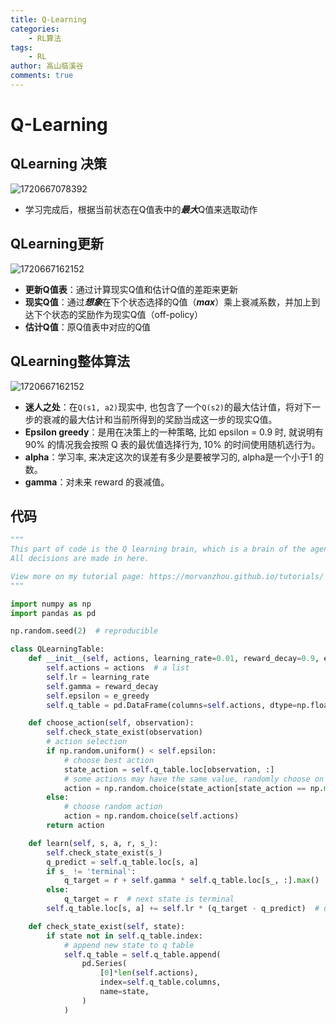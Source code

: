 ```yaml
---
title: Q-Learning
categories:
    - RL算法
tags:
    - RL
author: 高山临溪谷
comments: true
---
```

# Q-Learning

## QLearning 决策

![1720667078392](../../img/blogs/rl/Q-Learning/q2.png)

* 学习完成后，根据当前状态在Q值表中的***最大***Q值来选取动作

## QLearning更新

![1720667162152](../../img/blogs/rl/Q-Learning/q3.png)

* **更新Q值表**：通过计算现实Q值和估计Q值的差距来更新
* **现实Q值**：通过***想象***在下个状态选择的Q值（***max***）乘上衰减系数，并加上到达下个状态的奖励作为现实Q值（off-policy）
* **估计Q值**：原Q值表中对应的Q值

## QLearning整体算法

![1720667162152](../../img/blogs/rl/Q-Learning/q4.png)

* **迷人之处**：在```Q(s1, a2)```现实中, 也包含了一个```Q(s2)```的最大估计值，将对下一步的衰减的最大估计和当前所得到的奖励当成这一步的现实Q值。
* **Epsilon greedy**：是用在决策上的一种策略, 比如 epsilon = 0.9 时, 就说明有90% 的情况我会按照 Q 表的最优值选择行为, 10% 的时间使用随机选行为。
* **alpha**：学习率, 来决定这次的误差有多少是要被学习的, alpha是一个小于1 的数。
* **gamma**：对未来 reward 的衰减值。

## 代码

```python
"""
This part of code is the Q learning brain, which is a brain of the agent.
All decisions are made in here.

View more on my tutorial page: https://morvanzhou.github.io/tutorials/
"""

import numpy as np
import pandas as pd

np.random.seed(2)  # reproducible

class QLearningTable:
    def __init__(self, actions, learning_rate=0.01, reward_decay=0.9, e_greedy=0.9):
        self.actions = actions  # a list
        self.lr = learning_rate
        self.gamma = reward_decay
        self.epsilon = e_greedy
        self.q_table = pd.DataFrame(columns=self.actions, dtype=np.float64)

    def choose_action(self, observation):
        self.check_state_exist(observation)
        # action selection
        if np.random.uniform() < self.epsilon:
            # choose best action
            state_action = self.q_table.loc[observation, :]
            # some actions may have the same value, randomly choose on in these actions
            action = np.random.choice(state_action[state_action == np.max(state_action)].index)
        else:
            # choose random action
            action = np.random.choice(self.actions)
        return action

    def learn(self, s, a, r, s_):
        self.check_state_exist(s_)
        q_predict = self.q_table.loc[s, a]
        if s_ != 'terminal':
            q_target = r + self.gamma * self.q_table.loc[s_, :].max()  # next state is not terminal
        else:
            q_target = r  # next state is terminal
        self.q_table.loc[s, a] += self.lr * (q_target - q_predict)  # update

    def check_state_exist(self, state):
        if state not in self.q_table.index:
            # append new state to q table
            self.q_table = self.q_table.append(
                pd.Series(
                    [0]*len(self.actions),
                    index=self.q_table.columns,
                    name=state,
                )
            )
```
